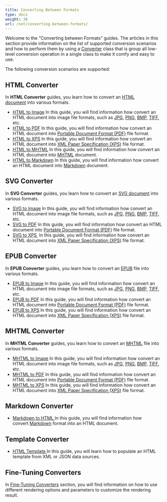 ```yaml
---
title: Converting Between Formats
type: docs
weight: 30
url: /net/converting-between-formats/
---
```


Welcome to the "Converting between Formats" guides. The articles in this section provide information on the list of supported conversion scenarios and how to perform them by using a [Converter](https://apireference.aspose.com/net/html/aspose.html.converters/converter) class that is group all low-level conversion operation in a single class to make it comfy and easy to use.

The following conversion scenarios are supported:
## **HTML Converter**
In **HTML Converter** guides, you learn how to convert an [HTML document](https://apireference.aspose.com/net/html/aspose.html/htmldocument) into various formats.

- [HTML to Image](/html/net/html-to-image-conversion/)
  In this guide, you will find information how convert an HTML document into image file formats, such as [JPG](https://en.wikipedia.org/wiki/Image_file_formats#JPEG/JFIF), [PNG](https://en.wikipedia.org/wiki/Image_file_formats#PNG), [BMP](https://en.wikipedia.org/wiki/Image_file_formats#BMP), [TIFF](https://en.wikipedia.org/wiki/Image_file_formats#TIFF), etc.
- [HTML to PDF](/html/net/html-to-pdf-conversion/)
  In this guide, you will find information how convert an HTML document into [Portable Document Format (PDF)](https://en.wikipedia.org/wiki/PDF) file format.
- [HTML to XPS](/html/net/html-to-xps-conversion/)
  In this guide, you will find information how convert an HTML document into [XML Paper Specification (XPS)](https://en.wikipedia.org/wiki/Open_XML_Paper_Specification) file format.
- [HTML to MHTML](/html/net/html-to-mhtml-conversion/)
  In this guide, you will find information how convert an HTML document into [MHTML](https://en.wikipedia.org/wiki/MHTML) document.
- [HTML to Markdown](/html/net/html-to-markdown-conversion/)
  In this guide, you will find information how convert an HTML document into [Markdown](https://en.wikipedia.org/wiki/Markdown) document.
## **SVG Converter**
In **SVG Converter** guides, you learn how to convert an [SVG document](https://apireference.aspose.com/net/html/aspose.html.dom.svg/svgdocument) into various formats.

- [SVG to Image](/html/net/svg-to-image-conversion/)
  In this guide, you will find information how convert an HTML document into image file formats, such as [JPG](https://en.wikipedia.org/wiki/Image_file_formats#JPEG/JFIF), [PNG](https://en.wikipedia.org/wiki/Image_file_formats#PNG), [BMP](https://en.wikipedia.org/wiki/Image_file_formats#BMP), [TIFF](https://en.wikipedia.org/wiki/Image_file_formats#TIFF), etc.
- [SVG to PDF](/html/net/svg-to-pdf-conversion/)
  In this guide, you will find information how convert an HTML document into [Portable Document Format (PDF)](https://en.wikipedia.org/wiki/PDF) file format.
- [SVG to XPS ](/html/net/svg-to-xps-conversion/)
  In this guide, you will find information how convert an HTML document into [XML Paper Specification (XPS)](https://en.wikipedia.org/wiki/Open_XML_Paper_Specification) file format.
## **EPUB Converter**
In **EPUB Converter** guides, you learn how to convert an [EPUB](https://en.wikipedia.org/wiki/EPUB) file into various formats.

- [EPUB to Image](/html/net/epub-to-image-conversion/)
  In this guide, you will find information how convert an HTML document into image file formats, such as [JPG](https://en.wikipedia.org/wiki/Image_file_formats#JPEG/JFIF), [PNG](https://en.wikipedia.org/wiki/Image_file_formats#PNG), [BMP](https://en.wikipedia.org/wiki/Image_file_formats#BMP), [TIFF](https://en.wikipedia.org/wiki/Image_file_formats#TIFF), etc.
- [EPUB to PDF](/html/net/epub-to-pdf-conversion/)
  In this guide, you will find information how convert an HTML document into [Portable Document Format (PDF)](https://en.wikipedia.org/wiki/PDF) file format.
- [EPUB to XPS](/html/net/epub-to-xps-conversion/)
  In this guide, you will find information how convert an HTML document into [XML Paper Specification (XPS)](https://en.wikipedia.org/wiki/Open_XML_Paper_Specification) file format.
## **MHTML Converter**
In **MHTML Converter** guides, you learn how to convert an [MHTML](https://en.wikipedia.org/wiki/MHTML) file into various formats.

- [MHTML to Image](/html/net/mhtml-to-image-conversion/)
  In this guide, you will find information how convert an HTML document into image file formats, such as [JPG](https://en.wikipedia.org/wiki/Image_file_formats#JPEG/JFIF), [PNG](https://en.wikipedia.org/wiki/Image_file_formats#PNG), [BMP](https://en.wikipedia.org/wiki/Image_file_formats#BMP), [TIFF](https://en.wikipedia.org/wiki/Image_file_formats#TIFF), etc.
- [MHTML to PDF](/html/net/mhtml-to-pdf-conversion/)
  In this guide, you will find information how convert an HTML document into [Portable Document Format (PDF)](https://en.wikipedia.org/wiki/PDF) file format.
- [MHTML to XPS](/html/net/mhtml-to-xps-conversion/)
  In this guide, you will find information how convert an HTML document into [XML Paper Specification (XPS)](https://en.wikipedia.org/wiki/Open_XML_Paper_Specification) file format.
## **Markdown Converter**
- [Markdown to HTML
  ](/html/net/markdown-to-html-conversion/)In this guide, you will find information how convert [Markdown](https://en.wikipedia.org/wiki/Markdown) format into an HTML document.
## **Template Converter**
- [HTML Template
  ](/html/net/html-template/)In this guide, you will learn how to populate an HTML template from XML or JSON data sources.
## **Fine-Tuning Converters**
In [Fine-Tuning Converters](/html/net/fine-tuning-converters/) section, you will find information on how to use different rendering options and parameters to customize the rendering result.
